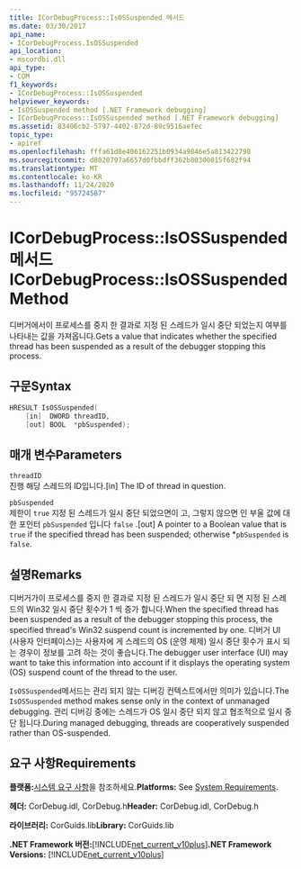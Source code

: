 ```yaml
---
title: ICorDebugProcess::IsOSSuspended 메서드
ms.date: 03/30/2017
api_name:
- ICorDebugProcess.IsOSSuspended
api_location:
- mscordbi.dll
api_type:
- COM
f1_keywords:
- ICorDebugProcess::IsOSSuspended
helpviewer_keywords:
- IsOSSuspended method [.NET Framework debugging]
- ICorDebugProcess::IsOSSuspended method [.NET Framework debugging]
ms.assetid: 83406cb2-5797-4402-872d-89c9516aefec
topic_type:
- apiref
ms.openlocfilehash: fffa61d8e406162251b0934a9846e5a813422798
ms.sourcegitcommit: d8020797a6657d0fbbdff362b80300815f682f94
ms.translationtype: MT
ms.contentlocale: ko-KR
ms.lasthandoff: 11/24/2020
ms.locfileid: "95724587"
---
```

# <a name="icordebugprocessisossuspended-method"></a><span data-ttu-id="a4f78-102">ICorDebugProcess::IsOSSuspended 메서드</span><span class="sxs-lookup"><span data-stu-id="a4f78-102">ICorDebugProcess::IsOSSuspended Method</span></span>

<span data-ttu-id="a4f78-103">디버거에서이 프로세스를 중지 한 결과로 지정 된 스레드가 일시 중단 되었는지 여부를 나타내는 값을 가져옵니다.</span><span class="sxs-lookup"><span data-stu-id="a4f78-103">Gets a value that indicates whether the specified thread has been suspended as a result of the debugger stopping this process.</span></span>  
  
## <a name="syntax"></a><span data-ttu-id="a4f78-104">구문</span><span class="sxs-lookup"><span data-stu-id="a4f78-104">Syntax</span></span>  
  
```cpp  
HRESULT IsOSSuspended(  
    [in]  DWORD threadID,  
    [out] BOOL  *pbSuspended);  
```  
  
## <a name="parameters"></a><span data-ttu-id="a4f78-105">매개 변수</span><span class="sxs-lookup"><span data-stu-id="a4f78-105">Parameters</span></span>  

 `threadID`  
 <span data-ttu-id="a4f78-106">진행 해당 스레드의 ID입니다.</span><span class="sxs-lookup"><span data-stu-id="a4f78-106">[in] The ID of thread in question.</span></span>  
  
 `pbSuspended`  
 <span data-ttu-id="a4f78-107">제한이 `true` 지정 된 스레드가 일시 중단 되었으면이 고, 그렇지 않으면 인 부울 값에 대 한 포인터 `pbSuspended` 입니다 `false` .</span><span class="sxs-lookup"><span data-stu-id="a4f78-107">[out] A pointer to a Boolean value that is `true` if the specified thread has been suspended; otherwise \*`pbSuspended` is `false`.</span></span>  
  
## <a name="remarks"></a><span data-ttu-id="a4f78-108">설명</span><span class="sxs-lookup"><span data-stu-id="a4f78-108">Remarks</span></span>  

 <span data-ttu-id="a4f78-109">디버거가이 프로세스를 중지 한 결과로 지정 된 스레드가 일시 중단 되 면 지정 된 스레드의 Win32 일시 중단 횟수가 1 씩 증가 합니다.</span><span class="sxs-lookup"><span data-stu-id="a4f78-109">When the specified thread has been suspended as a result of the debugger stopping this process, the specified thread's Win32 suspend count is incremented by one.</span></span> <span data-ttu-id="a4f78-110">디버거 UI (사용자 인터페이스)는 사용자에 게 스레드의 OS (운영 체제) 일시 중단 횟수가 표시 되는 경우이 정보를 고려 하는 것이 좋습니다.</span><span class="sxs-lookup"><span data-stu-id="a4f78-110">The debugger user interface (UI) may want to take this information into account if it displays the operating system (OS) suspend count of the thread to the user.</span></span>  
  
 <span data-ttu-id="a4f78-111">`IsOSSuspended`메서드는 관리 되지 않는 디버깅 컨텍스트에서만 의미가 있습니다.</span><span class="sxs-lookup"><span data-stu-id="a4f78-111">The `IsOSSuspended` method makes sense only in the context of unmanaged debugging.</span></span> <span data-ttu-id="a4f78-112">관리 디버깅 중에는 스레드가 OS 일시 중단 되지 않고 협조적으로 일시 중단 됩니다.</span><span class="sxs-lookup"><span data-stu-id="a4f78-112">During managed debugging, threads are cooperatively suspended rather than OS-suspended.</span></span>  
  
## <a name="requirements"></a><span data-ttu-id="a4f78-113">요구 사항</span><span class="sxs-lookup"><span data-stu-id="a4f78-113">Requirements</span></span>  

 <span data-ttu-id="a4f78-114">**플랫폼:**[시스템 요구 사항](../../get-started/system-requirements.md)을 참조하세요.</span><span class="sxs-lookup"><span data-stu-id="a4f78-114">**Platforms:** See [System Requirements](../../get-started/system-requirements.md).</span></span>  
  
 <span data-ttu-id="a4f78-115">**헤더:** CorDebug.idl, CorDebug.h</span><span class="sxs-lookup"><span data-stu-id="a4f78-115">**Header:** CorDebug.idl, CorDebug.h</span></span>  
  
 <span data-ttu-id="a4f78-116">**라이브러리:** CorGuids.lib</span><span class="sxs-lookup"><span data-stu-id="a4f78-116">**Library:** CorGuids.lib</span></span>  
  
 <span data-ttu-id="a4f78-117">**.NET Framework 버전:**[!INCLUDE[net_current_v10plus](../../../../includes/net-current-v10plus-md.md)]</span><span class="sxs-lookup"><span data-stu-id="a4f78-117">**.NET Framework Versions:** [!INCLUDE[net_current_v10plus](../../../../includes/net-current-v10plus-md.md)]</span></span>
